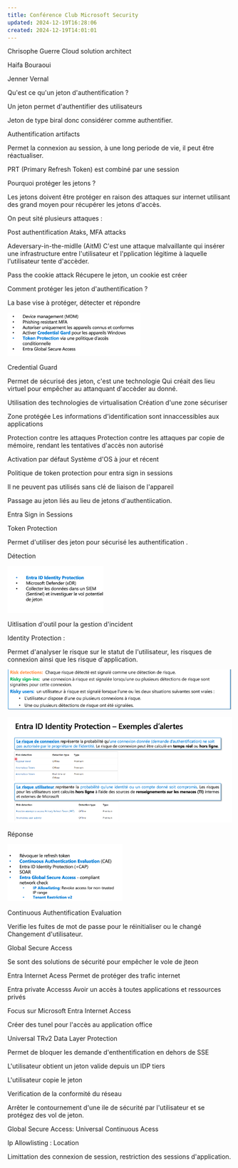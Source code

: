 ```yaml
---
title: Conférence Club Microsoft Security
updated: 2024-12-19T16:28:06
created: 2024-12-19T14:01:01
---
```


Chrisophe Guerre Cloud solution architect

Haifa Bouraoui

Jenner Vernal

Qu'est ce qu'un jeton d'authentification ?

Un jeton permet d'authentifier des utilisateurs

Jeton de type biral donc considérer comme authentifier.

Authentification artifacts

Permet la connexion au session, à une long periode de vie, il peut être réactualiser.

PRT (Primary Refresh Token) est combiné par une session

Pourquoi protéger les jetons ?

Les jetons doivent être protéger en raison des attaques sur internet utilisant des grand moyen pour récupérer les jetons d'accès.

On peut sité plusieurs attaques :

Post authentification Ataks, MFA attacks

Adeversary-in-the-midlle (AitM)
C'est une attaque malvaillante qui insérer une infrastructure entre l'utilisateur et l'pplication légitime à laquelle l'utilisateur tente d'accèder.

Pass the cookie attack
Récupere le jeton, un cookie est créer

Comment protéger les jeton d'authentification ?

La base vise à protéger, détecter et répondre

![image1](resources/8d7bdfe342a4477ea8a1a50885d7cf90.png)

Credential Guard

Permet de sécurisé des jeton, c'est une technologie
Qui créait des lieu virtuel pour empêcher au attanquant d'accèder au donné.

Utilisation des technologies de virtualisation
Création d'une zone sécuriser

Zone protégée
Les informations d'identification sont innaccessibles aux applications

Protection contre les attaques
Protection contre les attaques par copie de mémoire, rendant les tentatives d'accès non autorisé

Activation par défaut
Système d'OS à jour et récent

Politique de token protection pour entra sign in sessions

Il ne peuvent pas utilisés sans clé de liaison de l'appareil

Passage au jeton liés au lieu de jetons d'authentiication.

Entra Sign in Sessions

Token Protection

Permet d'utiliser des jeton pour sécurisé les authentification .

Détection

![image2](resources/96fd43eeb932438f8acf9ea4d33f2116.png)

Uitlisation d'outil pour la gestion d'incident

Identity Protection :

Permet d'analyser le risque sur le statut de l'utilisateur, les risques de connexion ainsi que les risque d'application.

![image3](resources/9af49cb3f8d44ae48fb3ce4381bd18cd.png)

![image4](resources/eab5d1383b2041159731de168d6b2c77.png)

Réponse

![image5](resources/2a0af5de4b384487af8ba82626f66f84.png)

Continuous Authentification Evaluation

Verifie les fuites de mot de passe pour le réinitialiser ou le changé
Changement d'utilisateur.

Global Secure Access

Se sont des solutions de sécurité pour empêcher le vole de jteon

Entra Internet Acess
Permet de protéger des trafic internet

Entra private Accesss
Avoir un accès à toutes applications et ressources privés

Focus sur Microsoft Entra Internet Access

Créer des tunel pour l'accès au application office

Universal TRv2 Data Layer Protection

Permet de bloquer les demande d'enthentification en dehors de SSE

L'utilisateur obtient un jeton valide depuis un IDP tiers

L'utilisateur copie le jeton

Verification de la conformité du réseau

Arrêter le contournement d'une ile de sécurité par l'utilisateur et se protégez des vol de jeton.

Global Secure Access: Universal Continuous Acess

Ip Allowlisting : Location

Limittation des connexion de session, restriction des sessions d'application.

